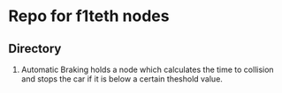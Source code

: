 # Repo for f1teth nodes

## Directory

1. Automatic Braking holds a node which calculates the time to collision and stops the car if it is below a certain theshold value.
